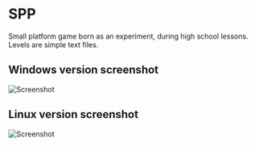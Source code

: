 # SPP
Small platform game born as an experiment, during high school lessons. Levels are simple text files.

## Windows version screenshot
![Screenshot](https://i.imgur.com/LD7soVM.png)

## Linux version screenshot
![Screenshot](https://i.imgur.com/fMHYQ83.png)
